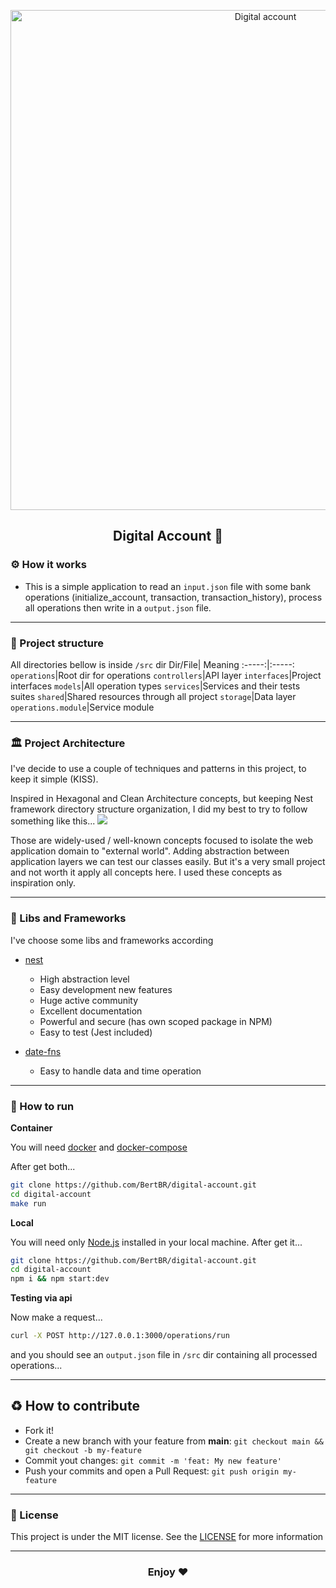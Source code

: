 <p align="center"><img src="https://www.paymentsjournal.com/wp-content/uploads/2019/09/banking-4397449_1920.jpg" width=800 alt="Digital account"/></p>

<h2><p align="center"> Digital Account 🏦</p></h2> 

### :gear: How it works 

- This is a simple application to read an `input.json` file with some bank operations (initialize_account, transaction, transaction_history), process all operations then write in a `output.json` file.
---
### :open_file_folder: Project structure
All directories bellow is inside `/src` dir
Dir/File| Meaning
:-----:|:-----:
`operations`|Root dir for operations
`controllers`|API layer
`interfaces`|Project interfaces
`models`|All operation types
`services`|Services and their tests suites
`shared`|Shared resources through all project
`storage`|Data layer
`operations.module`|Service module 

---
### :classical_building: Project Architecture
I've decide to use a couple of techniques and patterns in this project, to keep it simple (KISS).

Inspired in Hexagonal and Clean Architecture concepts, but keeping Nest framework directory structure organization, I did my best to try to follow something like this...
![](https://www.researchgate.net/profile/Luiz-Fernando-Assis/publication/337224879/figure/fig3/AS:824953234538497@1573695586192/TerraBrasilis-Hexagonal-Architecture-Ports-and-Adapters-Design-Pattern.jpg)

Those are widely-used / well-known concepts focused to isolate the web application domain to "external world". Adding abstraction between application layers we can test our classes easily. But it's a very small project and not worth it apply all concepts here. I used these concepts as inspiration only.

---
### :microscope: Libs and Frameworks

I've choose some libs and frameworks according 
- [nest](https://docs.nestjs.com/)
  -  High abstraction level
  -  Easy development new features
  -  Huge active community
  -  Excellent documentation
  -  Powerful and secure (has own scoped package in NPM)
  -  Easy to test (Jest included)
  
- [date-fns](https://date-fns.org/)
  - Easy to handle data and time operation
---
### :floppy_disk: How to run

**Container**

You will need [docker](https://docs.docker.com/get-docker/) and [docker-compose](https://docs.docker.com/compose/install/)

After get both...
```bash
git clone https://github.com/BertBR/digital-account.git
cd digital-account
make run
```

**Local**

You will need only [Node.js](https://nodejs.org/en/download/) installed in your local machine.
After get it...
```bash
git clone https://github.com/BertBR/digital-account.git
cd digital-account
npm i && npm start:dev
```

**Testing via api**

Now make a request...
```bash
curl -X POST http://127.0.0.1:3000/operations/run
```

and you should see an `output.json` file in `/src` dir containing all processed operations...

---
## :recycle: How to contribute

- Fork it!
- Create a new branch with your feature from **main**: `git checkout main && git checkout -b my-feature`
- Commit yout changes: `git commit -m 'feat: My new feature'`
- Push your commits and open a Pull Request: `git push origin my-feature`

---

### :memo: License
This project is under the MIT license. See the [LICENSE](https://github.com/BertBR/digital-account/blob/main/LICENSE) for more information
___
### <p align="center">  Enjoy ❤️ </p>